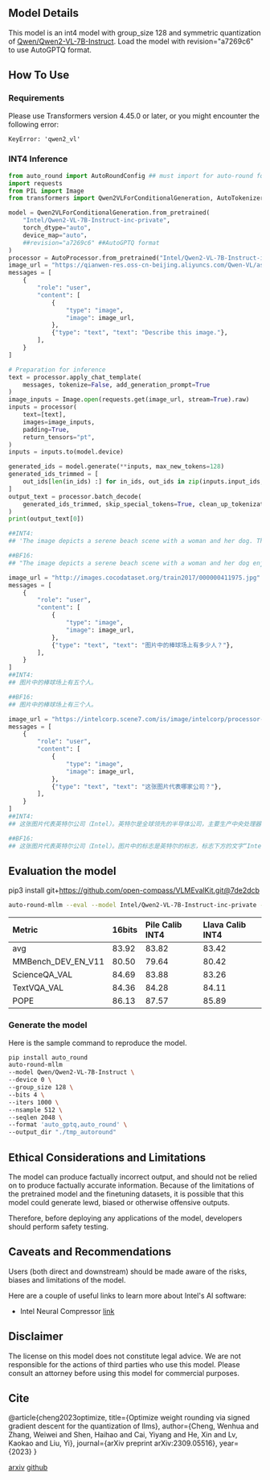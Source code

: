 
## Model Details

This model is an int4 model with group_size 128 and symmetric quantization of [Qwen/Qwen2-VL-7B-Instruct](https://huggingface.co/Qwen/Qwen2-VL-7B-Instruct). Load the model with revision="a7269c6" to use AutoGPTQ format.

## How To Use


### Requirements
Please use Transformers version 4.45.0 or later, or you might encounter the following error:
```
KeyError: 'qwen2_vl'
```

### INT4 Inference
```python
from auto_round import AutoRoundConfig ## must import for auto-round format
import requests
from PIL import Image
from transformers import Qwen2VLForConditionalGeneration, AutoTokenizer, AutoProcessor

model = Qwen2VLForConditionalGeneration.from_pretrained(
    "Intel/Qwen2-VL-7B-Instruct-inc-private",
    torch_dtype="auto",
    device_map="auto"，
    ##revision="a7269c6" ##AutoGPTQ format
)
processor = AutoProcessor.from_pretrained("Intel/Qwen2-VL-7B-Instruct-inc-private")
image_url = "https://qianwen-res.oss-cn-beijing.aliyuncs.com/Qwen-VL/assets/demo.jpeg"
messages = [
    {
        "role": "user",
        "content": [
            {
                "type": "image",
                "image": image_url,
            },
            {"type": "text", "text": "Describe this image."},
        ],
    }
]

# Preparation for inference
text = processor.apply_chat_template(
    messages, tokenize=False, add_generation_prompt=True
)
image_inputs = Image.open(requests.get(image_url, stream=True).raw)
inputs = processor(
    text=[text],
    images=image_inputs,
    padding=True,
    return_tensors="pt",
)
inputs = inputs.to(model.device)

generated_ids = model.generate(**inputs, max_new_tokens=128)
generated_ids_trimmed = [
    out_ids[len(in_ids) :] for in_ids, out_ids in zip(inputs.input_ids, generated_ids)
]
output_text = processor.batch_decode(
    generated_ids_trimmed, skip_special_tokens=True, clean_up_tokenization_spaces=False
)
print(output_text[0])

##INT4:
## 'The image depicts a serene beach scene with a woman and her dog. The woman is sitting on the sand, facing the ocean, and appears to be engaging in a playful interaction with her dog. The dog, which is wearing a harness, is sitting beside her and has its front paw raised, seemingly giving a high-five to the woman. The woman is smiling and seems to be enjoying the moment. The beach is relatively empty, with gentle waves in the background, and the lighting suggests it is either early morning or late afternoon, creating a warm and peaceful atmosphere.'

##BF16:
## "The image depicts a serene beach scene with a woman and her dog enjoying a moment together. The woman is sitting on the sandy beach, facing the ocean, and appears to be engaging in a playful activity with her dog. She is wearing a plaid shirt and dark pants, and her hair is long and dark. The dog, which is a large breed, possibly a Labrador Retriever, is sitting in front of her, wearing a harness. The dog is extending its front paw towards the woman's hand, as if it is giving her a high-five. The woman is smiling and seems to be enjoying the interaction.\n\nThe beach is"

image_url = "http://images.cocodataset.org/train2017/000000411975.jpg"
messages = [
    {
        "role": "user",
        "content": [
            {
                "type": "image",
                "image": image_url,
            },
            {"type": "text", "text": "图片中的棒球场上有多少人？"},
        ],
    }
]
##INT4:
## 图片中的棒球场上有五个人。

##BF16:
## 图片中的棒球场上有三个人。

image_url = "https://intelcorp.scene7.com/is/image/intelcorp/processor-overview-framed-badge:1920-1080?wid=480&hei=270"
messages = [
    {
        "role": "user",
        "content": [
            {
                "type": "image",
                "image": image_url,
            },
            {"type": "text", "text": "这张图片代表哪家公司？"},
        ],
    }
]
##INT4:
## 这张图片代表英特尔公司（Intel）。英特尔是全球领先的半导体公司，主要生产中央处理器（CPU）和其他计算机硬件。

##BF16:
## 这张图片代表英特尔公司（Intel）。图片中的标志是英特尔的标志，标志下方的文字“Intel Inside”表明这是英特尔的宣传标志，用于表明该产品使用了英特尔的处理器或其他技术。

```

## Evaluation the model
pip3 install git+https://github.com/open-compass/VLMEvalKit.git@7de2dcb
```bash
auto-round-mllm --eval --model Intel/Qwen2-VL-7B-Instruct-inc-private --tasks MMBench_DEV_EN_V11,ScienceQA_VAL,TextVQA_VAL,POPE --output_dir "./eval_result"
```
|Metric             |16bits|Pile Calib INT4  | Llava Calib INT4  |
|:-------------------|:------|:------|:------|
|avg                |83.92 |83.82 |83.42 |
|MMBench_DEV_EN_V11 |80.50 |79.64 |80.42 |
|ScienceQA_VAL      |84.69 |83.88 |83.26 |
|TextVQA_VAL        |84.36 |84.28 |84.11 |
|POPE               |86.13 |87.57 |85.89 |

### Generate the model
Here is the sample command to reproduce the model.
```bash
pip install auto_round
auto-round-mllm
--model Qwen/Qwen2-VL-7B-Instruct \
--device 0 \
--group_size 128 \
--bits 4 \
--iters 1000 \
--nsample 512 \
--seqlen 2048 \
--format 'auto_gptq,auto_round' \
--output_dir "./tmp_autoround"
```

## Ethical Considerations and Limitations

The model can produce factually incorrect output, and should not be relied on to produce factually accurate information. Because of the limitations of the pretrained model and the finetuning datasets, it is possible that this model could generate lewd, biased or otherwise offensive outputs.

Therefore, before deploying any applications of the model, developers should perform safety testing.

## Caveats and Recommendations

Users (both direct and downstream) should be made aware of the risks, biases and limitations of the model.

Here are a couple of useful links to learn more about Intel's AI software:

- Intel Neural Compressor [link](https://github.com/intel/neural-compressor)

## Disclaimer

The license on this model does not constitute legal advice. We are not responsible for the actions of third parties who use this model. Please consult an attorney before using this model for commercial purposes.

## Cite

@article{cheng2023optimize, title={Optimize weight rounding via signed gradient descent for the quantization of llms}, author={Cheng, Wenhua and Zhang, Weiwei and Shen, Haihao and Cai, Yiyang and He, Xin and Lv, Kaokao and Liu, Yi}, journal={arXiv preprint arXiv:2309.05516}, year={2023} }

[arxiv](https://arxiv.org/abs/2309.05516) [github](https://github.com/intel/auto-round)
